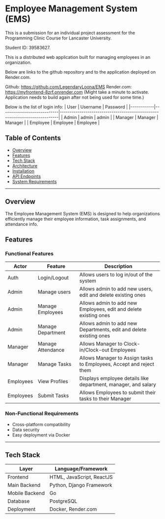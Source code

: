 #  Employee Management System (EMS)

This is a submission for an individual project assessment for the Programming Clinic Course for Lancaster University. 

Student ID: 39583627.

This is a distributed web application built for managing employees in an organization.

Below are links to the github repository and to the application deployed on Render.com. 

Github: https://github.com/LegendaryLoona/EMS
Render.com: https://myfrontend-8zrf.onrender.com (Might take a minute to activate. Application needs to build again after not being used for some time.) 

Below is the list of login info:
| User       | Username                    | Password                                                                    |
|------------|-----------------------------|-----------------------------------------------------------------------------|
| Admin      | admin                       | admin                                                                       |
| Manager    | Manager                     | Manager                                                                     |
| Employee   | Employee                    | Employee                                                                    |

##  Table of Contents

- [Overview](#overview)
- [Features](#features)
- [Tech Stack](#tech-stack)
- [Architecture](#architecture)
- [Installation](#installation)
- [API Endpoints](#api-endpoints)
- [System Requirements](#system-requirements)

---

##  Overview

The Employee Management System (EMS) is designed to help organizations efficiently manage their employee information, task assignments, and attendance info.

##  Features

###  Functional Features

| Actor      | Feature                     | Description                                                                 |
|------------|-----------------------------|-----------------------------------------------------------------------------|
| Auth       | Login/Logout                | Allows users to log in/out of the system                                   |
| Admin      | Manage users                | Allows admin to add new users, edit and delete existing ones               |
| Admin      | Manage Employees            | Allows admin to add new Employees, edit and delete existing ones           |
| Admin      | Manage Department           | Allows admin to add new Departments, edit and delete existing ones         |
| Manager    | Manage Attendance           | Allows Manager to Clock-in/Clock-out Employees                             |
| Manager    | Manage Tasks                | Allows Manager to Assign tasks to Employees, Accept and reject them        |
| Employees  | View Profiles               | Displays employee details like department, manager, and salary             |
| Employees  | Submit Tasks                | Allows Employees to submit their tasks to their Manager                    |


### Non-Functional Requirements

- Cross-platform compatibility
- Data security
- Easy deployment via Docker

---

## Tech Stack

| Layer          | Language/Framework          |
|----------------|-----------------------------|
| Frontend       | HTML, JavaScript, ReactJS   |
| Main Backend   | Python, Django Framework    |
| Mobile Backend | Go                          |
| Database       | PostgreSQL                  |
| Deployment     | Docker, Render.com          |

